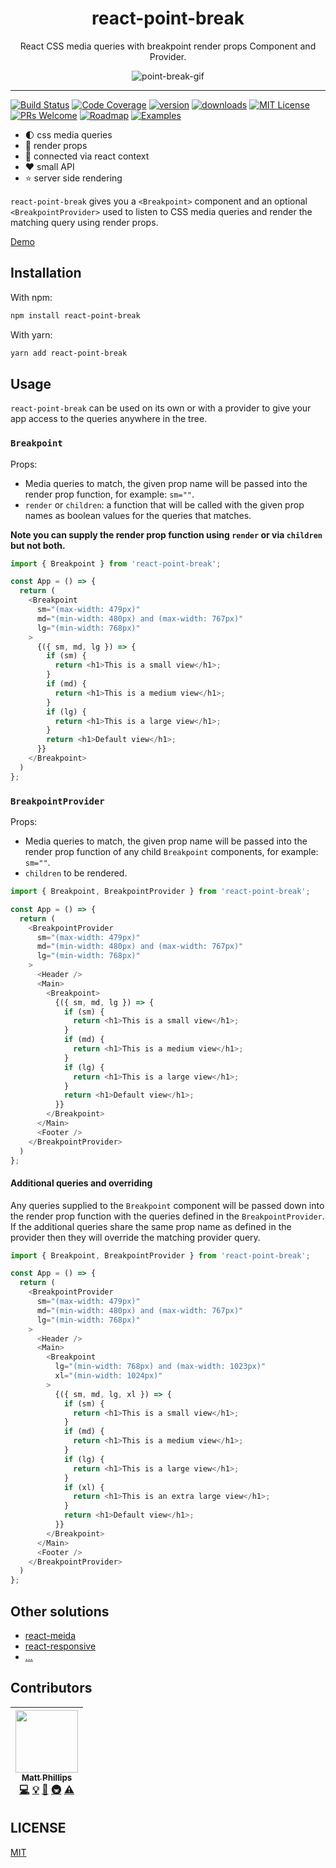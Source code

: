 <div align="center">
  <h1>react-point-break</h1>

  React CSS media queries with breakpoint render props Component and Provider.

  ![point-break-gif](https://media.giphy.com/media/mdvIKTVV8NxAI/giphy.gif)
</div>

<hr />

[![Build Status](https://img.shields.io/travis/mattphillips/react-point-break.svg?style=flat-square)](https://travis-ci.org/mattphillips/react-point-break)
[![Code Coverage](https://img.shields.io/codecov/c/github/mattphillips/react-point-break.svg?style=flat-square)](https://codecov.io/github/mattphillips/react-point-break)
[![version](https://img.shields.io/npm/v/react-point-break.svg?style=flat-square)](https://www.npmjs.com/package/react-point-break)
[![downloads](https://img.shields.io/npm/dm/react-point-break.svg?style=flat-square)](http://npm-stat.com/charts.html?package=react-point-break&from=2017-09-14)
[![MIT License](https://img.shields.io/npm/l/react-point-break.svg?style=flat-square)](https://github.com/mattphillips/react-point-break/blob/master/LICENSE)
[![PRs Welcome](https://img.shields.io/badge/PRs-welcome-brightgreen.svg?style=flat-square)](http://makeapullrequest.com)
[![Roadmap](https://img.shields.io/badge/%F0%9F%93%94-roadmap-CD9523.svg?style=flat-square)](https://github.com/mattphillips/react-point-break/blob/master/docs/ROADMAP.md)
[![Examples](https://img.shields.io/badge/%F0%9F%92%A1-examples-ff615b.svg?style=flat-square)](https://github.com/mattphillips/react-point-break/blob/master/docs/EXAMPLES.md)

 - 🌓 css media queries
 - 🎉 render props
 - 🎁 connected via react context
 - ❤️ small API
 - ⭐️ server side rendering

`react-point-break` gives you a `<Breakpoint>` component and an optional `<BreakpointProvider>` used to listen to CSS
media queries and render the matching query using render props.

[Demo](http://react-point-break.mattphillips.io)

## Installation

With npm:

```sh
npm install react-point-break
```

With yarn:

```sh
yarn add react-point-break
```

## Usage

`react-point-break` can be used on its own or with a provider to give your app access to the queries anywhere in the
tree.

### `Breakpoint`

Props:
 - Media queries to match, the given prop name will be passed into the render prop function, for example: `sm=""`.
 - `render` or `children`: a function that will be called with the given prop names as boolean values for the queries
 that matches.

**Note you can supply the render prop function using `render` or via `children` but not both.**

```js
import { Breakpoint } from 'react-point-break';

const App = () => {
  return (
    <Breakpoint
      sm="(max-width: 479px)"
      md="(min-width: 480px) and (max-width: 767px)"
      lg="(min-width: 768px)"
    >
      {({ sm, md, lg }) => {
        if (sm) {
          return <h1>This is a small view</h1>;
        }
        if (md) {
          return <h1>This is a medium view</h1>;
        }
        if (lg) {
          return <h1>This is a large view</h1>;
        }
        return <h1>Default view</h1>;
      }}
    </Breakpoint>
  )
};
```

### `BreakpointProvider`

Props:
 - Media queries to match, the given prop name will be passed into the render prop function of any child `Breakpoint`
 components, for example: `sm=""`.
 - `children` to be rendered.

```js
import { Breakpoint, BreakpointProvider } from 'react-point-break';

const App = () => {
  return (
    <BreakpointProvider
      sm="(max-width: 479px)"
      md="(min-width: 480px) and (max-width: 767px)"
      lg="(min-width: 768px)"
    >
      <Header />
      <Main>
        <Breakpoint>
          {({ sm, md, lg }) => {
            if (sm) {
              return <h1>This is a small view</h1>;
            }
            if (md) {
              return <h1>This is a medium view</h1>;
            }
            if (lg) {
              return <h1>This is a large view</h1>;
            }
            return <h1>Default view</h1>;
          }}
        </Breakpoint>
      </Main>
      <Footer />
    </BreakpointProvider>
  )
};
```

#### Additional queries and overriding

Any queries supplied to the `Breakpoint` component will be passed down into the render prop function with the queries
defined in the `BreakpointProvider`. If the additional queries share the same prop name as defined in the provider then
they will override the matching provider query.

```js
import { Breakpoint, BreakpointProvider } from 'react-point-break';

const App = () => {
  return (
    <BreakpointProvider
      sm="(max-width: 479px)"
      md="(min-width: 480px) and (max-width: 767px)"
      lg="(min-width: 768px)"
    >
      <Header />
      <Main>
        <Breakpoint
          lg="(min-width: 768px) and (max-width: 1023px)"
          xl="(min-width: 1024px)"
        >
          {({ sm, md, lg, xl }) => {
            if (sm) {
              return <h1>This is a small view</h1>;
            }
            if (md) {
              return <h1>This is a medium view</h1>;
            }
            if (lg) {
              return <h1>This is a large view</h1>;
            }
            if (xl) {
              return <h1>This is an extra large view</h1>;
            }
            return <h1>Default view</h1>;
          }}
        </Breakpoint>
      </Main>
      <Footer />
    </BreakpointProvider>
  )
};
```

## Other solutions

 - [react-meida](https://github.com/ReactTraining/react-media)
 - [react-responsive](https://github.com/contra/react-responsive)
 - [...]()

## Contributors

<!-- ALL-CONTRIBUTORS-LIST:START - Do not remove or modify this section -->
<!-- prettier-ignore -->
| [<img src="https://avatars0.githubusercontent.com/u/5610087?v=4" width="100px;"/><br /><sub><b>Matt Phillips</b></sub>](http://mattphillips.io)<br />[💻](https://github.com/mattphillips/react-point-break/commits?author=mattphillips "Code") [💡](#example-mattphillips "Examples") [🤔](#ideas-mattphillips "Ideas, Planning, & Feedback") [🚇](#infra-mattphillips "Infrastructure (Hosting, Build-Tools, etc)") [⚠️](https://github.com/mattphillips/react-point-break/commits?author=mattphillips "Tests") |
| :---: |
<!-- ALL-CONTRIBUTORS-LIST:END -->

## LICENSE

[MIT](/LICENSE)
